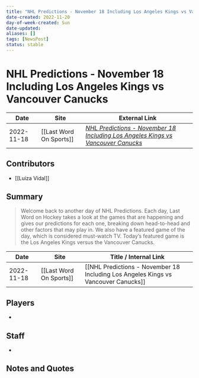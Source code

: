 ```yaml
---
title: "NHL Predictions - November 18 Including Los Angeles Kings vs Vancouver Canucks"
date-created: 2022-11-20
day-of-week-created: Sun
date-updated: 
aliases: []
tags: [NewsPost]
status: stable
---
```


# NHL Predictions - November 18 Including Los Angeles Kings vs Vancouver Canucks

| Date       | Site                    | External Link                                                                                                                                                                              |
| ---------- | ----------------------- | ------------------------------------------------------------------------------------------------------------------------------------------------------------------------------------------ |
| 2022-11-18 | [[Last Word On Sports]] | [*NHL Predictions - November 18 Including Los Angeles Kings vs Vancouver Canucks*](https://lastwordonsports.com/hockey/2022/11/18/nhl-predictions-los-angeles-kings-vs-vancouver-canucks/) |

## Contributors
- [[Luiza Vidal]]

## Summary
> Welcome back to another day of NHL Predictions. Each day, Last Word on Hockey takes a look at the games that are happening and gives our predictions for each one, breaking down head-to-head and other factors that may play in. We also have a featured game of the day, which is considered must-watch TV. Today’s featured game is the Los Angeles Kings versus the Vancouver Canucks.

| Date       | Site                    | Title / Internal Link                                                              |
| ---------- | ----------------------- | ---------------------------------------------------------------------------------- |
| 2022-11-18 | [[Last Word On Sports]] | [[NHL Predictions - November 18 Including Los Angeles Kings vs Vancouver Canucks]] |

## Players
- 

## Staff
- 

## Notes and Quotes
> 

